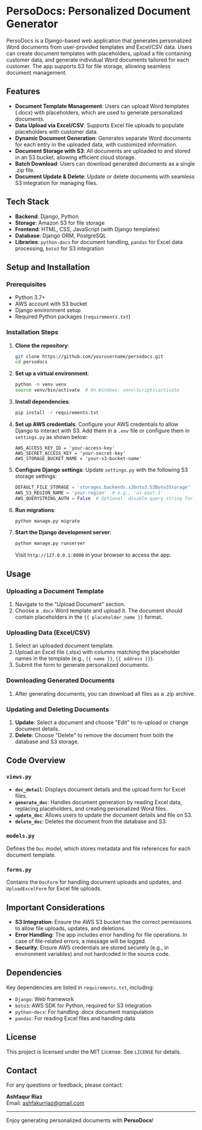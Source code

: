 
# PersoDocs: Personalized Document Generator

PersoDocs is a Django-based web application that generates personalized Word documents from user-provided templates and Excel/CSV data. Users can create document templates with placeholders, upload a file containing customer data, and generate individual Word documents tailored for each customer. The app supports S3 for file storage, allowing seamless document management.

## Features

- **Document Template Management**: Users can upload Word templates (.docx) with placeholders, which are used to generate personalized documents.
- **Data Upload via Excel/CSV**: Supports Excel file uploads to populate placeholders with customer data.
- **Dynamic Document Generation**: Generates separate Word documents for each entry in the uploaded data, with customized information.
- **Document Storage with S3**: All documents are uploaded to and stored in an S3 bucket, allowing efficient cloud storage.
- **Batch Download**: Users can download generated documents as a single .zip file.
- **Document Update & Delete**: Update or delete documents with seamless S3 integration for managing files.
  
## Tech Stack

- **Backend**: Django, Python
- **Storage**: Amazon S3 for file storage
- **Frontend**: HTML, CSS, JavaScript (with Django templates)
- **Database**: Django ORM, PostgreSQL
- **Libraries**: `python-docx` for document handling, `pandas` for Excel data processing, `boto3` for S3 integration

## Setup and Installation

### Prerequisites

- Python 3.7+
- AWS account with S3 bucket
- Django environment setup
- Required Python packages (`requirements.txt`)

### Installation Steps

1. **Clone the repository**:
   ```bash
   git clone https://github.com/yourusername/persodocs.git
   cd persodocs
   ```

2. **Set up a virtual environment**:
   ```bash
   python -m venv venv
   source venv/bin/activate  # On Windows: venv\Scripts\activate
   ```

3. **Install dependencies**:
   ```bash
   pip install -r requirements.txt
   ```

4. **Set up AWS credentials**:
   Configure your AWS credentials to allow Django to interact with S3. Add them in a `.env` file or configure them in `settings.py` as shown below:

   ```plaintext
   AWS_ACCESS_KEY_ID = 'your-access-key'
   AWS_SECRET_ACCESS_KEY = 'your-secret-key'
   AWS_STORAGE_BUCKET_NAME = 'your-s3-bucket-name'
   ```

5. **Configure Django settings**:
   Update `settings.py` with the following S3 storage settings:

   ```python
   DEFAULT_FILE_STORAGE = 'storages.backends.s3boto3.S3Boto3Storage'
   AWS_S3_REGION_NAME = 'your-region'  # e.g., 'us-east-1'
   AWS_QUERYSTRING_AUTH = False  # Optional: disable query string for public URLs
   ```

6. **Run migrations**:
   ```bash
   python manage.py migrate
   ```

7. **Start the Django development server**:
   ```bash
   python manage.py runserver
   ```

   Visit `http://127.0.0.1:8000` in your browser to access the app.

## Usage

### Uploading a Document Template

1. Navigate to the "Upload Document" section.
2. Choose a `.docx` Word template and upload it. The document should contain placeholders in the `{{ placeholder_name }}` format.

### Uploading Data (Excel/CSV)

1. Select an uploaded document template.
2. Upload an Excel file (.xlsx) with columns matching the placeholder names in the template (e.g., `{{ name }}`, `{{ address }}`).
3. Submit the form to generate personalized documents.

### Downloading Generated Documents

1. After generating documents, you can download all files as a .zip archive.

### Updating and Deleting Documents

1. **Update**: Select a document and choose "Edit" to re-upload or change document details.
2. **Delete**: Choose "Delete" to remove the document from both the database and S3 storage.

## Code Overview

### `views.py`

- **`doc_detail`**: Displays document details and the upload form for Excel files.
- **`generate_doc`**: Handles document generation by reading Excel data, replacing placeholders, and creating personalized Word files.
- **`update_doc`**: Allows users to update the document details and file on S3.
- **`delete_doc`**: Deletes the document from the database and S3.

### `models.py`

Defines the `Doc` model, which stores metadata and file references for each document template.

### `forms.py`

Contains the `DocForm` for handling document uploads and updates, and `UploadExcelForm` for Excel file uploads.

## Important Considerations

- **S3 Integration**: Ensure the AWS S3 bucket has the correct permissions to allow file uploads, updates, and deletions.
- **Error Handling**: The app includes error handling for file operations. In case of file-related errors, a message will be logged.
- **Security**: Ensure AWS credentials are stored securely (e.g., in environment variables) and not hardcoded in the source code.

## Dependencies

Key dependencies are listed in `requirements.txt`, including:

- `Django`: Web framework
- `boto3`: AWS SDK for Python, required for S3 integration
- `python-docx`: For handling .docx document manipulation
- `pandas`: For reading Excel files and handling data

## License

This project is licensed under the MIT License. See `LICENSE` for details.

## Contact

For any questions or feedback, please contact:

**Ashfaqur Riaz**  
Email: [ashfakurriaz@gmail.com](mailto:ashfakurriaz@gmail.com)  

---

Enjoy generating personalized documents with **PersoDocs**!

